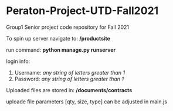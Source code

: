 # Peraton-Project-UTD-Fall2021
Group1 Senior project code repository for Fall 2021

To spin up server navigate to: <b> /productsite</b>

run command: <b> python manage.py runserver </b>

login info: 
1. Username: <i>any string of letters greater than 1</i> 
2. Password: <i>any string of letters greater than 1</i>

Uploaded files are stored in: <b>/documents/contracts</b>

uploade file parameters [qty, size, type] can be adjusted in main.js
